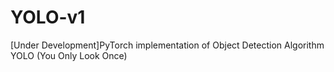 # YOLO-v1
[Under Development]PyTorch implementation of Object Detection Algorithm YOLO (You Only Look Once)
